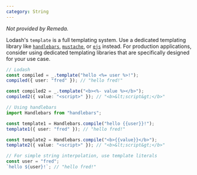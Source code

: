 ```yaml
---
category: String
---
```


_Not provided by Remeda._

Lodash's `template` is a full templating system. Use a dedicated templating library like [`handlebars`](https://www.npmjs.com/package/handlebars), [`mustache`](https://www.npmjs.com/package/mustache), or [`ejs`](https://www.npmjs.com/package/ejs) instead. For production applications, consider using dedicated templating libraries that are specifically designed for your use case.

```ts
// Lodash
const compiled = _.template("hello <%= user %>!");
compiled({ user: "fred" }); // "hello fred!"

const compiled2 = _.template("<b><%- value %></b>");
compiled2({ value: "<script>" }); // "<b>&lt;script&gt;</b>"

// Using handlebars
import Handlebars from "handlebars";

const template1 = Handlebars.compile("hello {{user}}!");
template1({ user: "fred" }); // "hello fred!"

const template2 = Handlebars.compile("<b>{{value}}</b>");
template2({ value: "<script>" }); // "<b>&lt;script&gt;</b>"

// For simple string interpolation, use template literals
const user = "fred";
`hello ${user}!`; // "hello fred!"
```
